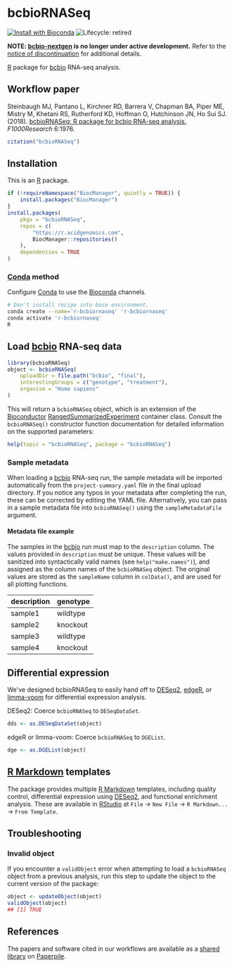 # bcbioRNASeq

[![Install with Bioconda](https://img.shields.io/badge/install%20with-bioconda-brightgreen.svg)](https://bioconda.github.io/recipes/r-bcbiornaseq/README.html)
![Lifecycle: retired](https://img.shields.io/badge/lifecycle-retired-red.svg)

**NOTE: [bcbio-nextgen][bcbio] is no longer under active development.**
Refer to the [notice of discontinuation][] for additional details.

[R][] package for [bcbio][] RNA-seq analysis.

## Workflow paper

Steinbaugh MJ, Pantano L, Kirchner RD, Barrera V, Chapman BA, Piper ME, Mistry
M, Khetani RS, Rutherford KD, Hoffman O, Hutchinson JN, Ho Sui SJ. (2018).
[bcbioRNASeq: R package for bcbio RNA-seq analysis.][workflow paper]
_F1000Research_ 6:1976.

```r
citation("bcbioRNASeq")
```

## Installation

This is an [R][] package.

```r
if (!requireNamespace("BiocManager", quietly = TRUE)) {
    install.packages("BiocManager")
}
install.packages(
    pkgs = "bcbioRNASeq",
    repos = c(
        "https://r.acidgenomics.com",
        BiocManager::repositories()
    ),
    dependencies = TRUE
)
```

### [Conda][] method

Configure [Conda][] to use the [Bioconda][] channels.

```sh
# Don't install recipe into base environment.
conda create --name='r-bcbiornaseq' 'r-bcbiornaseq'
conda activate 'r-bcbiornaseq'
R
```

## Load [bcbio][] RNA-seq data

```r
library(bcbioRNASeq)
object <- bcbioRNASeq(
    uploadDir = file.path("bcbio", "final"),
    interestingGroups = c("genotype", "treatment"),
    organism = "Homo sapiens"
)
```

This will return a `bcbioRNASeq` object, which is an extension of the
[Bioconductor][] [RangedSummarizedExperiment][] container class. Consult the
`bcbioRNASeq()` constructor function documentation for detailed information on
the supported parameters:

```r
help(topic = "bcbioRNASeq", package = "bcbioRNASeq")
```

### Sample metadata

When loading a [bcbio][] RNA-seq run, the sample metadata will be imported
automatically from the `project-summary.yaml` file in the final upload
directory. If you notice any typos in your metadata after completing the run,
these can be corrected by editing the YAML file. Alternatively, you can pass in
a sample metadata file into `bcbioRNASeq()` using the `sampleMetadataFile`
argument.

#### Metadata file example

The samples in the [bcbio][] run must map to the `description` column. The
values provided in `description` must be unique. These values will be sanitized
into syntactically valid names (see `help("make.names")`), and assigned as the
column names of the `bcbioRNASeq` object. The original values are stored as the
`sampleName` column in `colData()`, and are used for all plotting functions.

| description | genotype |
| ----------- | -------- |
| sample1     | wildtype |
| sample2     | knockout |
| sample3     | wildtype |
| sample4     | knockout |

## Differential expression

We've designed bcbioRNASeq to easily hand off to [DESeq2][], [edgeR][], or
[limma-voom][] for differential expression analysis.

DESeq2: Coerce `bcbioRNASeq` to `DESeqDataSet`.

```r
dds <- as.DESeqDataSet(object)
```

edgeR or limma-voom: Coerce `bcbioRNASeq` to `DGEList`.

```r
dge <- as.DGEList(object)
```

## [R Markdown][] templates

The package provides multiple [R Markdown][] templates, including quality
control, differential expression using [DESeq2][], and functional enrichment
analysis. These are available in [RStudio][] at `File` -> `New File` ->
`R Markdown...` -> `From Template`.

## Troubleshooting

### Invalid object

If you encounter a `validObject` error when attempting to load a `bcbioRNASeq`
object from a previous analysis, run this step to update the object to the
current version of the package:

```r
object <- updateObject(object)
validObject(object)
## [1] TRUE
```

## References

The papers and software cited in our workflows are available as a [shared
library](https://paperpile.com/shared/e1q8fn) on [Paperpile][].

[bcbio]: https://github.com/bcbio/bcbio-nextgen/
[bioconda]: https://bioconda.github.io/
[bioconductor]: https://bioconductor.org/
[conda]: https://conda.io/
[deseq2]: https://bioconductor.org/packages/DESeq2/
[edger]: https://bioconductor.org/packages/edgeR/
[limma-voom]: https://bioconductor.org/packages/limma/
[notice of discontinuation]: https://github.com/bcbio/bcbio-nextgen/issues/3749
[paperpile]: https://paperpile.com/
[r markdown]: https://rmarkdown.rstudio.com/
[r]: https://www.r-project.org/
[rangedsummarizedexperiment]: https://bioconductor.org/packages/SummarizedExperiment/
[rstudio]: https://posit.co/products/open-source/rstudio/
[workflow paper]: https://doi.org/10.12688/f1000research.12093.2
